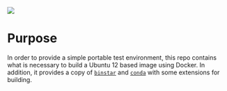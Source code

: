 [![](https://badge.imagelayers.io/jakirkham/ubuntu_conda:latest.svg)](https://imagelayers.io/?images=jakirkham/ubuntu_conda:latest 'Get your own badge on imagelayers.io')

# Purpose

In order to provide a simple portable test environment, this repo contains what is necessary to build a Ubuntu 12 based image using Docker. In addition, it provides a copy of [`binstar`]( http://binstar-client.readthedocs.org/en/latest/index.html ) and [`conda`]( http://conda.pydata.org/ ) with some extensions for building.

